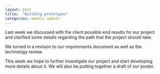 ```yaml
---
layout: post
title:  "Building prototypes"
categories: weekly update
---
```


Last week we discussed with the client possible end results for our project and clarified some details regarding the path that the project should take.


We turned in a revision to our requirements document as well as the technology review.

This week we hope to further investigate our project and start developing more details about it. We will also be putting together a draft of our poster.​

